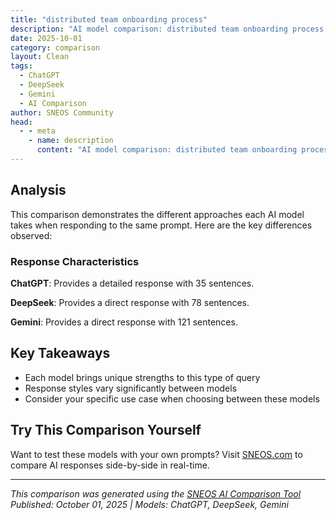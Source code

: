 ```yaml
---
title: "distributed team onboarding process"
description: "AI model comparison: distributed team onboarding process..."
date: 2025-10-01
category: comparison
layout: Clean
tags:
  - ChatGPT
  - DeepSeek
  - Gemini
  - AI Comparison
author: SNEOS Community
head:
  - - meta
    - name: description
      content: "AI model comparison: distributed team onboarding process..."
---
```


<ChatComparison
  title="distributed team onboarding process"
  prompt="distributed team onboarding process"
  :responses='{"ChatGPT": "Certainly! Here\u0027s a comprehensive **Distributed Team Onboarding Process** to help new hires integrate smoothly into a remote or distributed work environment:\n\n---\n\n### Distributed Team Onboarding Process\n\n#### 1. **Pre-Onboarding (Before Day 1)**\n- **Welcome Email:** Send a personalized welcome email with essential information, including start date/time, agenda for Day 1, and contact details.\n- **IT Setup:** Ensure all hardware (laptop, peripherals) and software (VPN, collaboration tools, email) are shipped or distributed in advance.\n- **Access Credentials:** Provide login details for necessary systems, platforms, and internal communication tools.\n- **Documentation:** Share an onboarding pack with company culture, policies, org chart, and team introductions.\n- **Buddy Assignment:** Assign a mentor or buddy to help the new hire navigate the company culture and answer questions.\n\n#### 2. **Day 1: Orientation**\n- **Welcome Meeting:** Host a video call to introduce the new hire to the team, including leadership if possible.\n- **Company Overview:** Present the company\u2019s mission, vision, values, and structure.\n- **Tool Training:** Overview of communication tools (Slack, Teams), project management tools (Jira, Trello), and document repositories.\n- **HR and Admin:** Complete necessary paperwork and review benefits, policies, and company guidelines.\n- **Set Expectations:** Review job role, responsibilities, and performance goals.\n\n#### 3. **Week 1: Integration**\n- **Team Introductions:** Schedule video meetings between the new hire and key team members, cross-functional teams, and stakeholders.\n- **Product/Service Training:** Provide detailed training on products, services, or projects.\n- **First Assignments:** Assign small, manageable tasks or shadowing opportunities to get hands-on experience.\n- **Check-Ins:** Daily or alternate-day check-ins with the manager and buddy for feedback and support.\n- **Communication Norms:** Clarify preferred communication channels, meeting etiquette, and timezone considerations.\n\n#### 4. **Month 1: Development**\n- **Deeper Dive:** Schedule sessions for in-depth knowledge about workflows, tools, and performance expectations.\n- **Feedback Sessions:** Conduct a one-on-one meeting between the manager and new hire to assess progress and address challenges.\n- **Social Integration:** Encourage participation in informal virtual hangouts, team-building activities, or interest groups.\n- **Training Resources:** Share access to additional learning materials, courses, or webinars relevant to the role.\n\n#### 5. **Ongoing Support (Beyond Month 1)**\n- **Regular One-on-Ones:** Maintain recurring meetings to support career development and engagement.\n- **Performance Reviews:** Conduct formal reviews at 3- and 6-month milestones.\n- **Continuous Learning:** Promote continuous skill development through workshops and certifications.\n- **Community Building:** Foster connections by involving new hires in cross-team projects and company-wide initiatives.\n\n---\n\n### Best Practices for Distributed Onboarding\n- **Clear Documentation:** Maintain up-to-date and accessible onboarding materials.\n- **Frequent Communication:** Over-communicate to compensate for the lack of physical presence.\n- **Flexibility:** Accommodate different time zones and personal circumstances.\n- **Inclusive Culture:** Encourage social interaction and create spaces for casual conversation.\n- **Technology Reliability:** Ensure all tools and platforms are stable and user-friendly.\n\n---\n\nIf you\u0027d like, I can help you create customized templates, checklists, or schedules for your specific onboarding needs!", "DeepSeek": "Of course. Here is a comprehensive guide to building a distributed team onboarding process, designed to make new hires feel welcomed, integrated, and productive from day one, no matter where they are.\n\nThis process is broken down into four key phases: **Pre-Boarding, The First Week, The First 90 Days, and Continuous Feedback.**\n\n---\n\n### The Philosophy: Onboarding vs. Orientation\nFirst, a crucial distinction:\n* **Orientation** is a one-time event (completing paperwork, IT setup).\n* **Onboarding** is a strategic process that integrates a new hire into the company\u0027s culture, tools, and team dynamics over weeks and months. For a distributed team, this process must be **intentional, structured, and human-centric.**\n\n---\n\n### Phase 1: Pre-Boarding (Offer Accepted to Day 1)\nThis phase sets the tone. The goal is to eliminate first-day anxiety and build excitement.\n\n* **The \u0022Welcome\u0022 Swag Box:** Mail a branded package before their start date. Include company swag (t-shirt, notebook), any necessary hardware (laptop, headset), and a personal welcome note from their manager and/or team.\n* **Digital Welcome Kit:** Send a digital packet with:\n * A detailed first-week schedule.\n * An org chart with photos and roles.\n * Links to key communication channels (Slack, Teams).\n * A list of essential tools and login instructions.\n * Company handbook and culture deck.\n* **Paperwork \u0026 IT:** All HR and tax forms should be completed digitally before Day 1. Ensure IT has the laptop configured, accounts created, and shipped so it arrives with time to spare.\n* **Manager Introduction Call:** The hiring manager should schedule a brief 15-30 minute video call a few days before the start date just to say hello, answer any final questions, and confirm the plan for the first day.\n\n---\n\n### Phase 2: The First Week: Connection \u0026 Foundation\nThe goal is to build human connections and provide foundational knowledge. **Minimize \u0022work\u0022 and maximize \u0022integration.\u0022**\n\n**Day 1: Warm Welcome \u0026 Setup**\n* **No 9 AM Log-in Panic:** Schedule the first meeting for 10 AM in their time zone.\n* **Welcome Video Call:** A 1:1 with their manager. Agenda: personal welcome, review the week\u0027s schedule, set initial expectations.\n* **Team Introduction Call:** A dedicated team meeting (video on!) for introductions. Make it fun with a casual icebreaker.\n* **IT Buddy:** Assign a tech-savvy teammate as a point of contact for any login or tool issues.\n* **\u0022Virtual Coffee\u0022 Schedule:** Pre-schedule 30-minute informal video chats with 3-4 key team members and cross-functional partners over the first week.\n\n**Days 2-5: Systematic Immersion**\n* **Structured Learning:** Use an LMS (Like LearnUpon, Docebo) or a simple Trello/Asana board with checklist of training modules (company history, product overview, security training).\n* **Tool Training:** Host live, recorded walk-throughs of your core stack (e.g., \u0022How we use Slack,\u0022 \u0022Jira 101,\u0022 \u0022Our CRM Process\u0022).\n* **Culture \u0026 Values Session:** A group session led by a leader or HR to discuss company values with real examples.\n* **First Micro-Task:** Assign a small, low-stakes, meaningful task they can complete independently to build early confidence.\n* **Manager Check-in (End of Week):** A 30-minute recap to answer questions, discuss learnings, and set goals for week two.\n\n---\n\n### Phase 3: The First 90 Days: Role Clarity \u0026 Integration\nThe goal is to transition the new hire from being supported to being a confident, contributing team member.\n\n* **30-60-90 Day Plan:** Co-create a clear plan with the employee and their manager. This should outline:\n * **30 Days:** Learn and absorb. Key goals: understand processes, complete training, build relationships.\n * **60 Days:** Contribute and collaborate. Key goals: take on smaller projects, start contributing in meetings.\n * **90 Days:** Own and impact. Key goals: fully own a core responsibility or project.\n* **Regular 1:1s:** Establish a consistent weekly 1:1 meeting between the employee and manager. This is non-negotiable for building trust and providing guidance.\n* **Mentor/Buddy Program:** Pair the new hire with a peer (not their manager) for the first 3-6 months. The buddy is a go-to for informal questions and social integration.\n* **Cross-Functional Exposure:** Schedule introductions and meetings with key people in other departments (e.g., Sales, Marketing, Support) to build their internal network.\n* **First Major Project:** By the end of the first month, involve them in a significant project where they can make a visible impact.\n\n---\n\n### Phase 4: Continuous Feedback \u0026 Evolution\nOnboarding never truly ends, but the formal process should be regularly refined.\n\n* **Pulse Surveys:** Send short, anonymous surveys at the 2-week, 30-day, and 90-day marks. Ask about clarity of goals, feeling of connection, and support from manager.\n* **\u0022Reverse\u0022 Onboarding Feedback:** At the 90-day mark, ask the new hire: *\u0022Now that you have fresh eyes, what was confusing? What\u0027s missing from our onboarding? What would have made your first month better?\u0022*\n* **Manager Check-in:** HR should check in with the manager at the 30 and 60-day marks to see how the new hire is progressing.\n\n---\n\n### Essential Tools for Distributed Onboarding\n\n| Category | Tool Examples |\n| :--- | :--- |\n| **Video Conferencing** | Zoom, Google Meet, Microsoft Teams |\n| **Async Communication** | Slack, Microsoft Teams |\n| **Project Management** | Asana, Trello, Jira, Basecamp |\n| **Documentation \u0026 Wiki** | Notion, Confluence, Guru, Google Docs |\n| **HR \u0026 Onboarding Platform** | BambooHR, Lever, Greenhouse, Rippling |\n| **Learning Management (LMS)** | LearnUpon, Docebo, Trainual |\n| **E-Signatures** | DocuSign, PandaDoc |\n\n---\n\n### Best Practices for Success\n\n1. **Over-Communicate \u0026 Document Everything:** Assume no one knows anything. Create a single source of truth (e.g., a \u0022New Hire Hub\u0022 in Notion/Confluence) for all processes and information.\n2. **Default to Video:** Encourage cameras on for meetings, especially early on. It builds trust and non-verbal connection.\n3. **Create Virtual \u0022Water Cooler\u0022 Spaces:** Use Slack channels like \u0060#random\u0060, \u0060#pets-of-company\u0060, or \u0060#book-club\u0060 for informal bonding.\n4. **Be Meticulously Inclusive:** In meetings, consciously ask for input from remote members first. Record all important meetings for those in different time zones.\n5. **Celebrate Milestones Publicly:** Use team channels to celebrate the completion of their first project, their work anniversary, or a personal achievement.\n6. **Lead with Empathy:** Understand that starting a new job remotely can be isolating. Managers must be proactive in checking in on both well-being and work.\n\nBy implementing a structured, human-focused process like this, you transform the challenge of distance into an opportunity to build a truly connected and empowered global team.", "Gemini": "Okay, let\u0027s break down the process of onboarding a distributed team member. It\u0027s vital to have a robust onboarding plan when your team is spread out. Here\u0027s a comprehensive look, covering pre-boarding, first day, first week, first month, and beyond:\n\n**I. Pre-Boarding (Before Day 1)**\n\n* **Goal:** Make the new hire feel welcome, prepared, and excited to join the team. Reduce first-day anxiety.\n\n* **Key Actions:**\n\n * **Welcome Package:** Send a physical (if feasible) or digital welcome package. This could include:\n * **Welcome Letter/Note:** A personal message from the manager or a team member.\n * **Team Swag:** Company t-shirt, mug, stickers, or other branded items. This helps foster a sense of belonging.\n * **Company Handbook/Resources:** Important policies, procedures, and FAQs. Digital is preferred for easy access.\n * **Onboarding Checklist:** A clear, step-by-step guide for the first few days/weeks.\n * **Team Directory:** Photos and brief bios of team members.\n * **Tech Setup:**\n * **Hardware Delivery:** Ship the necessary laptop, monitor, keyboard, mouse, headset, etc. well in advance.\n * **Software Access:** Create accounts and grant access to essential tools (email, Slack/Teams, project management software, CRM, etc.).\n * **Password Management:** Provide a secure way to manage passwords (e.g., a company-approved password manager).\n * **Paperwork:**\n * **Digital Onboarding Forms:** Complete all necessary HR paperwork (e.g., tax forms, direct deposit information) electronically.\n * **Contract/Offer Letter Review:** Ensure the new hire has had ample time to review and sign their offer letter.\n * **Introductory Communication:**\n * **Manager Introduction:** A personal call or video meeting with the manager to welcome them and answer initial questions.\n * **Buddy Assignment:** Pair the new hire with a \u0022buddy\u0022 on the team. This buddy will be a go-to person for informal questions and support.\n * **Team Introduction Email:** Introduce the new hire to the team via email, including a brief bio and their role.\n * **Schedule First Week:** Share a tentative schedule for the first week, including meetings, training sessions, and one-on-one time. This helps them feel prepared and reduces anxiety.\n\n**II. Day 1**\n\n* **Goal:** Make the new hire feel supported, connected, and ready to start learning.\n\n* **Key Actions:**\n\n * **Welcome Meeting (Video Call):** A virtual meeting with the manager, buddy, and/or team to officially welcome them.\n * **Tech Check:** Ensure the new hire has access to all necessary systems and that everything is working properly.\n * **Company Culture Introduction:** Briefly cover company values, mission, and culture.\n * **Role Overview:** Reiterate the key responsibilities and expectations of the role.\n * **Goal Setting:** Discuss initial goals and priorities for the first few weeks.\n * **Team Introductions (Individual Meetings):** Schedule brief one-on-one meetings with key team members. Encourage casual conversation to build relationships.\n * **HR Onboarding:** Complete any remaining HR onboarding tasks (e.g., benefits enrollment).\n * **End-of-Day Check-in:** A quick call with the manager or buddy to answer any questions and ensure the day went smoothly.\n\n**III. First Week**\n\n* **Goal:** Provide a solid foundation of knowledge, build relationships, and integrate the new hire into the team\u0027s workflow.\n\n* **Key Actions:**\n\n * **Training Sessions:**\n * **Company-Specific Training:** Cover topics such as company history, products/services, internal tools, and processes.\n * **Role-Specific Training:** Provide in-depth training on the specific skills and knowledge required for the role.\n * **Mentorship/Shadowing:**\n * **Shadowing Experienced Team Members:** Allow the new hire to observe experienced team members in action.\n * **Mentorship Program:** If available, assign a mentor to provide ongoing guidance and support.\n * **Regular Check-ins:**\n * **Daily or Every-Other-Day Check-ins with Manager:** Discuss progress, challenges, and questions.\n * **Buddy Check-ins:** The buddy should proactively reach out to offer support and answer questions.\n * **Team Building Activities:**\n * **Virtual Coffee Breaks:** Schedule informal video calls for the team to connect and chat.\n * **Online Games/Activities:** Organize virtual team-building games or activities.\n * **Project Assignments:** Assign small, manageable projects to allow the new hire to apply their knowledge and contribute to the team.\n * **Feedback and Adjustment:** Solicit feedback from the new hire about the onboarding process and make adjustments as needed.\n\n**IV. First Month**\n\n* **Goal:** Solidify the new hire\u0027s understanding of their role, responsibilities, and the company\u0027s culture. Foster a sense of belonging and contribution.\n\n* **Key Actions:**\n\n * **Performance Goals and Expectations:**\n * **Review of Performance Goals:** Formally discuss and finalize performance goals for the next quarter/year.\n * **Performance Review Process:** Explain the company\u0027s performance review process.\n * **Project Ownership:** Gradually increase the level of responsibility and ownership for projects.\n * **Cross-Functional Collaboration:** Encourage collaboration with team members in other departments.\n * **Professional Development:** Discuss opportunities for professional development and training.\n * **Regular Check-ins with Manager (Weekly or Bi-Weekly):** Monitor progress, address challenges, and provide ongoing feedback.\n * **30-Day Review:** Conduct a formal review of the first month to gather feedback and make adjustments to the onboarding process if needed.\n * **Social Integration:** Continue to encourage team building and social interaction.\n\n**V. Beyond 3 Months**\n\n* **Goal:** Continued growth, development, and integration within the team.\n\n* **Key Actions:**\n\n * **Regular Performance Reviews:** Conduct performance reviews based on the company\u0027s schedule.\n * **Development Opportunities:** Provide opportunities for ongoing training, mentorship, and career development.\n * **Feedback and Recognition:** Continuously provide feedback and recognize achievements.\n * **Team Involvement:** Encourage active participation in team meetings, projects, and social activities.\n * **Stay Interviews:** Conduct \u0022stay interviews\u0022 to understand what keeps the employee engaged and motivated.\n\n**Key Considerations for Distributed Teams**\n\n* **Communication is Paramount:** Over-communicate to avoid misunderstandings and ensure everyone is on the same page. Use a variety of communication channels (e.g., Slack/Teams, email, video conferencing).\n* **Asynchronous Communication:** Be mindful of time zone differences and encourage asynchronous communication (e.g., recording video updates, using project management software for task updates).\n* **Documentation is Essential:** Document processes, procedures, and best practices thoroughly. This helps distributed team members find information independently.\n* **Virtual Team Building:** Be creative with virtual team-building activities to foster a sense of connection and camaraderie.\n* **Trust and Autonomy:** Trust your distributed team members to manage their time and work effectively. Provide them with the autonomy to make decisions and contribute to the team.\n* **Accessibility:** Ensure all training materials and resources are accessible online. Consider accessibility for employees with disabilities.\n* **Culture Reinforcement:** Actively reinforce company culture through online communication, recognition programs, and virtual events.\n* **Clear Expectations:** Be explicitly clear on performance expectations, communication guidelines, and response times.\n* **Technology Proficiency:** Provide the necessary training on all technologies used for communication, project management, and collaboration.\n* **Cultural Sensitivity:** Be aware of cultural differences and adapt your communication style accordingly.\n\n**Tools That Can Help:**\n\n* **HRIS Systems (e.g., BambooHR, Gusto, Workday):** For managing employee data, payroll, and benefits.\n* **Onboarding Software (e.g., Lessonly, Talmundo):** To streamline the onboarding process and track progress.\n* **Communication Platforms (e.g., Slack, Microsoft Teams):** For instant messaging, team collaboration, and video conferencing.\n* **Project Management Software (e.g., Asana, Trello, Jira):** For task management, project tracking, and collaboration.\n* **Video Conferencing (e.g., Zoom, Google Meet):** For virtual meetings, training sessions, and team building.\n* **Document Management (e.g., Google Drive, Dropbox):** For storing and sharing documents.\n* **Password Managers (e.g., LastPass, 1Password):** For secure password management.\n* **E-Signature Tools (e.g., DocuSign, Adobe Sign):** For signing documents electronically.\n* **Learning Management Systems (LMS) (e.g., Moodle, TalentLMS):** For delivering online training courses.\n\n**Example Onboarding Checklist (Digital):**\n\n\u0060\u0060\u0060\n**New Hire Onboarding Checklist**\n\n**Name:** [New Hire Name]\n**Role:** [Job Title]\n**Start Date:** [Date]\n\n**Phase 1: Pre-Boarding (Before Day 1)**\n\n* [ ] Receive Welcome Package (Physical or Digital)\n* [ ] Review Offer Letter and Sign\n* [ ] Complete HR Paperwork (Online)\n* [ ] Manager Introduction Call\n* [ ] Buddy Assignment Confirmation\n* [ ] Team Introduction Email Received\n* [ ] Hardware Shipped and Received\n* [ ] Software Access Granted (Email, Slack, etc.)\n\n**Phase 2: Day 1**\n\n* [ ] Welcome Meeting (Video Call)\n* [ ] Tech Check (Hardware \u0026 Software Working)\n* [ ] Company Culture Overview\n* [ ] Role Overview and Expectations\n* [ ] Initial Goal Setting\n* [ ] Team Introductions (Individual Meetings)\n* [ ] HR Onboarding Completion\n* [ ] End-of-Day Check-in with Manager/Buddy\n\n**Phase 3: First Week**\n\n* [ ] Complete Company-Specific Training\n* [ ] Complete Role-Specific Training\n* [ ] Shadowing Sessions (If Applicable)\n* [ ] Mentor Meeting (If Applicable)\n* [ ] Daily/Every-Other-Day Check-ins with Manager\n* [ ] Buddy Check-ins\n* [ ] Participate in Virtual Team Building (If Applicable)\n* [ ] Complete First Small Project\n* [ ] Provide Feedback on Onboarding Process\n\n**Phase 4: First Month**\n\n* [ ] Review and Finalize Performance Goals\n* [ ] Understand Performance Review Process\n* [ ] Increase Project Ownership\n* [ ] Cross-Functional Collaboration (If Applicable)\n* [ ] Discuss Professional Development\n* [ ] Weekly Check-ins with Manager\n* [ ] Complete 30-Day Review\n\n**Important Contacts:**\n\n* **Manager:** [Manager Name], [Email], [Phone]\n* **Buddy:** [Buddy Name], [Email], [Phone]\n* **HR Contact:** [HR Contact Name], [Email], [Phone]\n\u0060\u0060\u0060\n\nBy carefully planning and executing a comprehensive onboarding process, you can set your distributed team members up for success and create a positive and engaging work environment, regardless of location. Remember to be flexible and adapt your approach based on the individual needs of each new hire.\n"}' 
  published-date="16:22"
/>

## Analysis

This comparison demonstrates the different approaches each AI model takes when responding to the same prompt. Here are the key differences observed:

### Response Characteristics

**ChatGPT**: Provides a detailed response with 35 sentences. 

**DeepSeek**: Provides a direct response with 78 sentences. 

**Gemini**: Provides a direct response with 121 sentences. 

## Key Takeaways

- Each model brings unique strengths to this type of query
- Response styles vary significantly between models
- Consider your specific use case when choosing between these models

## Try This Comparison Yourself

Want to test these models with your own prompts? Visit [SNEOS.com](https://sneos.com) to compare AI responses side-by-side in real-time.

---

*This comparison was generated using the [SNEOS AI Comparison Tool](https://sneos.com)*
*Published: October 01, 2025 | Models: ChatGPT, DeepSeek, Gemini*
